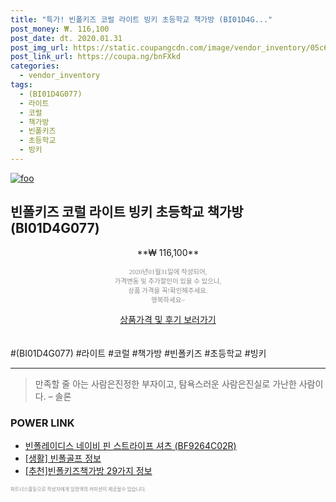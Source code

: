 ```yaml
--- 
title: "특가! 빈폴키즈 코럴 라이트 빙키 초등학교 책가방 (BI01D4G..." 
post_money: ₩. 116,100 
post_date: dt. 2020.01.31 
post_img_url: https://static.coupangcdn.com/image/vendor_inventory/05c6/43e2864610bf818ce7fb296c2a66de7851c69d4e82bb333dfea3538fe2d1.jpg 
post_link_url: https://coupa.ng/bnFXkd 
categories: 
  - vendor_inventory 
tags: 
  - (BI01D4G077) 
  - 라이트 
  - 코럴 
  - 책가방 
  - 빈폴키즈 
  - 초등학교 
  - 빙키 
--- 
```

[![foo](https://static.coupangcdn.com/image/vendor_inventory/05c6/43e2864610bf818ce7fb296c2a66de7851c69d4e82bb333dfea3538fe2d1.jpg)](https://coupa.ng/bnFXkd) 

## 빈폴키즈 코럴 라이트 빙키 초등학교 책가방 (BI01D4G077) 
<p style="text-align: center;">**₩ 116,100**</p> 
<p style="text-align: center;"><span style="color: #898c8f; font-family: Georgia,Times,serif; font-size: 0.75em;">2020년01월31일에 작성되어, <br>가격변동 및 추가할인이 있을 수 있으니,<br> 상품 가격을 꼭!확인해주세요.<br>행복하세요~</span> 
</p>	 
<div markdown="0" style="text-align: center;"><a href="https://coupa.ng/bnFXkd" class="btn btn--success">상품가격 및 후기 보러가기</a></div> 
<br><br> 
  #(BI01D4G077) #라이트 #코럴 #책가방 #빈폴키즈 #초등학교 #빙키 
<hr> 

> 만족할 줄 아는 사람은진정한 부자이고, 탐욕스러운 사람은진실로 가난한 사람이다. – 솔론 


### POWER LINK

* <a href="https://blog.naver.com/santokki14/221785721478" target="_blank">빈폴레이디스 네이비 핀 스트라이프 셔츠 (BF9264C02R)</a>
* <a href="https://blog.naver.com/santokki14/221774830118" target="_blank"> [생활] 빈폴골프 정보 </a>
* <a href="https://blog.naver.com/fasyy4321/221785677651" target="_blank">[추천]빈폴키즈책가방 29가지 정보</a>

<span style="color: #898c8f; font-family: Georgia,Times,serif; font-size: 0.55em;">파트너스활동으로 작성자에게 일정액의 커미션이 제공될수 있습니다.</span> 
